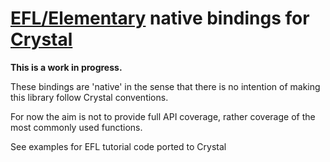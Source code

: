 # [EFL/Elementary](http://enlightenment.org) native bindings for [Crystal](http://crystal-lang.org/)

**This is a work in progress.**



These bindings are 'native' in the sense that there is no intention of
making this library follow Crystal conventions.

For now the aim is not to provide full API coverage, rather coverage of the
most commonly used functions.

See examples for EFL tutorial code ported to Crystal
